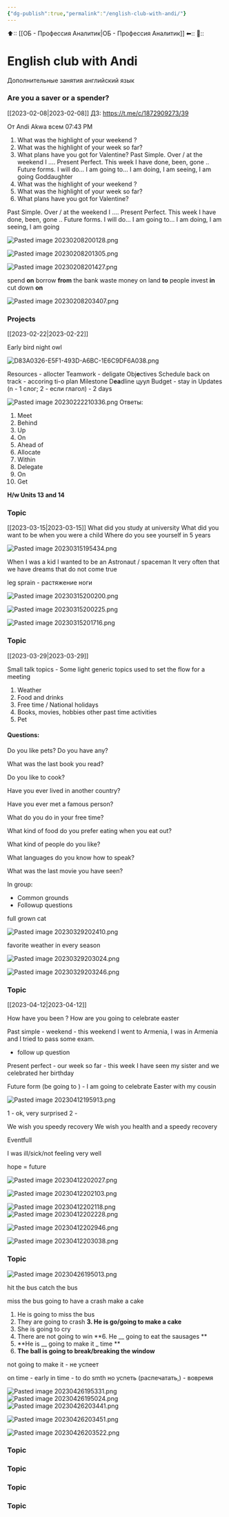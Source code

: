 ```yaml
---
{"dg-publish":true,"permalink":"/english-club-with-andi/"}
---
```



⬆:: [[ОБ - Профессия Аналитик\|ОБ - Профессия Аналитик]]
⬅::
📅:: 

# English club with Andi
Дополнительные занятия английский язык

### Are you a saver or a spender?
[[2023-02-08\|2023-02-08]] 
ДЗ: https://t.me/c/1872909273/39

От Andi Akwa всем 07:43 PM
1. What was the highlight of your weekend ?
2. What was the highlight of your week so far?
3. What plans have you got for Valentine?
Past Simple. Over / at the weekend I ….
Present Perfect. This week I have done, been, gone ..
Future forms. I will do… I am going to… I am doing, I am seeing, I am going
Goddaughter
1. What was the highlight of your weekend ?
2. What was the highlight of your week so far?
3. What plans have you got for Valentine?

Past Simple. Over / at the weekend I ….
Present Perfect. This week I have done, been, gone ..
Future forms. I will do… I am going to… I am doing, I am seeing, I am going

![Pasted image 20230208200128.png](/img/user/Pasted%20image%2020230208200128.png)

![Pasted image 20230208201305.png](/img/user/Pasted%20image%2020230208201305.png)

![Pasted image 20230208201427.png](/img/user/Pasted%20image%2020230208201427.png)

spend **on**
borrow **from** the bank
waste money on
land **to** people
invest **in**
cut down **on**

![Pasted image 20230208203407.png](/img/user/Pasted%20image%2020230208203407.png)

### Projects
[[2023-02-22\|2023-02-22]]

Early bird 
night owl

![D83A0326-E5F1-493D-A6BC-1E6C9DF6A038.png](/img/user/D83A0326-E5F1-493D-A6BC-1E6C9DF6A038.png)


Resources  - allocter
Teamwork - deligate
Obj**e**ctives
Schedule back on track - accoring ti-o plan
Milestone 
D**ea**dline цуул
Budget - stay in
Updates (n - 1 слог; 2 - если глагол) - 2 days

![Pasted image 20230222210336.png](/img/user/Pasted%20image%2020230222210336.png)
Ответы:
1. Meet 
2. Behind 
3. Up
4. On
5. Ahead of 
6. Allocate
7. Within
8. Delegate 
9. On
10. Get

**H/w Units 13 and 14**

### Topic
[[2023-03-15\|2023-03-15]]
What did you study at university 
What did you want to be when you were a child 
Where do you see yourself in 5 years

![Pasted image 20230315195434.png](/img/user/Pasted%20image%2020230315195434.png)

When I was a kid I wanted to be an Astronaut / spaceman
It very often that we have dreams that do not come true

leg sprain - растяжение ноги

![Pasted image 20230315200200.png](/img/user/Pasted%20image%2020230315200200.png)

![Pasted image 20230315200225.png](/img/user/Pasted%20image%2020230315200225.png)

![Pasted image 20230315201716.png](/img/user/Pasted%20image%2020230315201716.png)





### Topic
[[2023-03-29\|2023-03-29]]

Small talk topics - Some light generic topics used to set the flow for a meeting

1. Weather 
2. Food and drinks 
3. Free time / National holidays 
4. Books, movies, hobbies other past time activities 
5. Pet

#### Questions:

Do you like pets? Do you have any?

What was the last book you read?

Do you like to cook?

Have you ever lived in another country?

Have you ever met a famous person?

What do you do in your free time?

What kind of food do you prefer eating when you eat out?

What kind of people do you like?

What languages do you know how to speak?

What was the last movie you have seen?

In group:
- Common grounds
- Followup questions

full grown cat

![Pasted image 20230329202410.png](/img/user/Pasted%20image%2020230329202410.png)

favorite weather in every season

![Pasted image 20230329203024.png](/img/user/Pasted%20image%2020230329203024.png)

![Pasted image 20230329203246.png](/img/user/Pasted%20image%2020230329203246.png)



### Topic
[[2023-04-12\|2023-04-12]]

How have you been ?
How are you going to celebrate easter

Past simple - weekend - this weekend I went to Armenia, I was in Armenia and I tried to pass some exam.
- follow up question

Present perfect - our week so far - this week I have seen my sister and we celebrated her birthday 

Future form (be going to ) - I am going to celebrate Easter with my cousin

![Pasted image 20230412195913.png](/img/user/Pasted%20image%2020230412195913.png)

1 - ok, very surprised
2 - 

We wish you speedy recovery
We wish you health and a speedy recovery

Eventfull

I was ill/sick/not feeling very well

hope = future

![Pasted image 20230412202027.png](/img/user/Pasted%20image%2020230412202027.png)

![Pasted image 20230412202103.png](/img/user/Pasted%20image%2020230412202103.png)

![Pasted image 20230412202118.png](/img/user/Pasted%20image%2020230412202118.png)
![Pasted image 20230412202228.png](/img/user/Pasted%20image%2020230412202228.png)

![Pasted image 20230412202946.png](/img/user/Pasted%20image%2020230412202946.png)

![Pasted image 20230412203038.png](/img/user/Pasted%20image%2020230412203038.png)

### Topic

![Pasted image 20230426195013.png](/img/user/Pasted%20image%2020230426195013.png)

hit the bus
catch the bus

miss the bus
going to have a crash
 make a cake 
 
1. He is going to miss the bus
2. They are going to crash 
**3. He is go/going to make a cake** 
4. She is going to cry 
5. There are not going to win 
**6. He __ going to eat the sausages **
7. **He is __ going to make it _ time **
8. **The ball is going to break/breaking the window**

not going to make it - не успеет

on time - early
in time - to do smth но успеть (распечатать,) - вовремя

![Pasted image 20230426195331.png](/img/user/Pasted%20image%2020230426195331.png)
![Pasted image 20230426195024.png](/img/user/Pasted%20image%2020230426195024.png)
![Pasted image 20230426203441.png](/img/user/Pasted%20image%2020230426203441.png)

![Pasted image 20230426203451.png](/img/user/Pasted%20image%2020230426203451.png)

![Pasted image 20230426203522.png](/img/user/Pasted%20image%2020230426203522.png)


### Topic

### Topic

### Topic

### Topic


